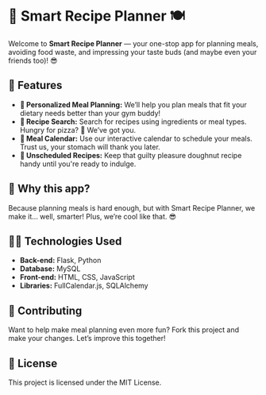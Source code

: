 
# 🥘 Smart Recipe Planner 🍽️

Welcome to **Smart Recipe Planner** — your one-stop app for planning meals, avoiding food waste, and impressing your taste buds (and maybe even your friends too)! 😎

## 🚀 Features

- **🥗 Personalized Meal Planning:** We’ll help you plan meals that fit your dietary needs better than your gym buddy!
- **🍕 Recipe Search:** Search for recipes using ingredients or meal types. Hungry for pizza? 🍕 We’ve got you.
- **📅 Meal Calendar:** Use our interactive calendar to schedule your meals. Trust us, your stomach will thank you later.
- **🍩 Unscheduled Recipes:** Keep that guilty pleasure doughnut recipe handy until you're ready to indulge.


## 🤔 Why this app?

Because planning meals is hard enough, but with Smart Recipe Planner, we make it... well, smarter! Plus, we’re cool like that. 😎

## 🧑‍💻 Technologies Used

- **Back-end:** Flask, Python
- **Database:** MySQL
- **Front-end:** HTML, CSS, JavaScript
- **Libraries:** FullCalendar.js, SQLAlchemy

## 🤝 Contributing

Want to help make meal planning even more fun? Fork this project and make your changes. Let’s improve this together!

## 📜 License

This project is licensed under the MIT License.

